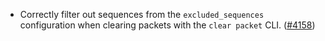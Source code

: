- Correctly filter out sequences from the `excluded_sequences` configuration
  when clearing packets with the `clear packet` CLI.
  ([\#4158](https://github.com/informalsystems/hermes/issues/4158))